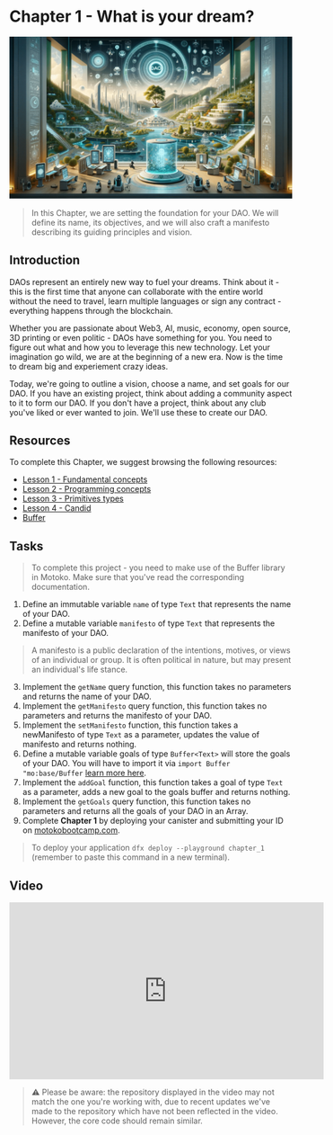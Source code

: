 # Chapter 1 - What is your dream?

<img src="./assets/cover_1.png">

> In this Chapter, we are setting the foundation for your DAO. We will define its name, its objectives, and we will also craft a manifesto describing its guiding principles and vision.

## Introduction

DAOs represent an entirely new way to fuel your dreams. Think about it - this is the first time that anyone can collaborate with the entire world without the need to travel, learn multiple languages or sign any contract - everything happens through the blockchain.

Whether you are passionate about Web3, AI, music, economy, open source, 3D printing or even politic - DAOs have something for you. You need to figure out what and how you to leverage this new technology. Let your imagination go wild, we are at the beginning of a new era. Now is the time to dream big and experiement crazy ideas.

Today, we're going to outline a vision, choose a name, and set goals for our DAO. If you have an existing project, think about adding a community aspect to it to form our DAO. If you don't have a project, think about any club you've liked or ever wanted to join. We'll use these to create our DAO.

## Resources

To complete this Chapter, we suggest browsing the following resources:

<ul>
  <li><a href="https://nnri3-7qaaa-aaaaj-qa3qa-cai.icp0.io/motoko_theory/chapter-1/CHAPTER-1.html" target="_blank">Lesson 1 - Fundamental concepts</a></li>
  <li><a href="https://nnri3-7qaaa-aaaaj-qa3qa-cai.icp0.io/motoko_theory/chapter-2/CHAPTER-2.html" target="_blank">Lesson 2 - Programming concepts</a></li>
  <li><a href="https://nnri3-7qaaa-aaaaj-qa3qa-cai.icp0.io/motoko_theory/chapter-3/CHAPTER-3.html" target="_blank">Lesson 3 - Primitives types</a></li>
  <li><a href="https://nnri3-7qaaa-aaaaj-qa3qa-cai.icp0.io/motoko_theory/chapter-4/CHAPTER-4.html" target="_blank">Lesson 4 - Candid</a></li>
  <li><a href="https://internetcomputer.org/docs/current/motoko/main/base/Buffer" target="_blank">Buffer</a></li>
</ul>

## Tasks

> To complete this project - you need to make use of the Buffer library in Motoko. Make sure that you've read the corresponding documentation.

1. Define an immutable variable `name` of type `Text` that represents the name of your DAO.
2. Define a mutable variable `manifesto` of type `Text` that represents the manifesto of your DAO.

> A manifesto is a public declaration of the intentions, motives, or views of an individual or group. It is often political in nature, but may present an individual's life stance.

3. Implement the `getName` query function, this function takes no parameters and returns the name of your DAO.
4. Implement the `getManifesto` query function, this function takes no parameters and returns the manifesto of your DAO.
5. Implement the `setManifesto` function, this function takes a newManifesto of type `Text` as a parameter, updates the value of manifesto and returns nothing.
6. Define a mutable variable goals of type `Buffer<Text>` will store the goals of your DAO. You will have to import it via `import Buffer "mo:base/Buffer` [learn more here](https://internetcomputer.org/docs/current/motoko/main/base/Buffer/).
7. Implement the `addGoal` function, this function takes a goal of type `Text` as a parameter, adds a new goal to the goals buffer and returns nothing.
8. Implement the `getGoals` query function, this function takes no parameters and returns all the goals of your DAO in an Array.
9. Complete **Chapter 1** by deploying your canister and submitting your ID on [motokobootcamp.com](https://www.motokobootcamp.com/).

> To deploy your application `dfx deploy --playground chapter_1` (remember to paste this command in a new terminal).

## Video

<iframe width="560" height="315" src="https://www.youtube.com/embed/Xkr90-923LU?si=yjEVyecY1tMk9zO6" title="YouTube video player" frameborder="0" allow="accelerometer; autoplay; clipboard-write; encrypted-media; gyroscope; picture-in-picture; web-share" allowfullscreen="" style="display: block; margin-left: auto; margin-right: auto;"></iframe>

> ⚠️ Please be aware: the repository displayed in the video may not match the one you're working with, due to recent updates we've made to the repository which have not been reflected in the video. However, the core code should remain similar.
